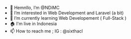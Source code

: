 - 👋 Hemnllo, I’m @NDiMC
- 👀 I’m interested in Web Development and Laravel (a bit)
- 🌱 I’m currently learning Web Developement ( Full-Stack )
- 🏠 I'm live in Indonesia
- 📫 How to reach me ;
  IG : @sixthacl

<!---
NDiMC/NDiMC is a ✨ special ✨ repository because its `README.md` (this file) appears on your GitHub profile.
You can click the Preview link to take a look at your changes.
--->
